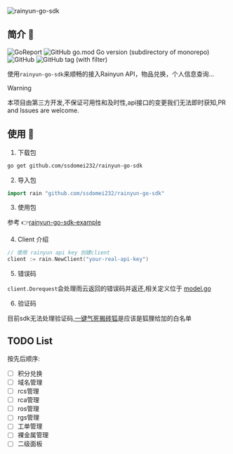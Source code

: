 ![rainyun-go-sdk](https://www.rainyun.com/img/logo.d193755d.png)

## 简介 📜

![GoReport](https://goreportcard.com/badge/github.com/ssdomei232/rainyun-go-sdk)
![GitHub go.mod Go version (subdirectory of monorepo)](https://img.shields.io/github/go-mod/go-version/ssdomei232/rainyun-go-sdk) 
![GitHub](https://img.shields.io/github/license/ssdomei232/rainyun-go-sdk) 
![GitHub tag (with filter)](https://img.shields.io/github/v/tag/ssdomei232/rainyun-go-sdk)

使用`rainyun-go-sdk`来顺畅的接入Rainyun API，物品兑换，个人信息查询...

> [!WARNING]  
> 本项目由第三方开发,不保证可用性和及时性,api接口的变更我们无法即时获知,PR and Issues are welcome.

## 使用 🥑

1. 下载包

```bash
go get github.com/ssdomei232/rainyun-go-sdk
```

2. 导入包

```go
import rain "github.com/ssdomei232/rainyun-go-sdk"
```

3. 使用包

参考 👉[rainyun-go-sdk-example](https://git.mmeiblog.cn/mei/rainyun-go-sdk-example)

4. Client 介绍

```go
// 使用 rainyun api key 创建client
client := rain.NewClient("your-real-api-key")
```

5. 错误码

`client.Dorequest`会处理雨云返回的错误码并返还,相关定义位于 [model.go](https://git.mmeiblog.cn/mei/rainyun-go-sdk/src/branch/main/model.go)

6. 验证码

目前sdk无法处理验证码,[一键气死搬砖狐](https://api.zzwl.top/rainyun-tasks/)是应该是狐狸给加的白名单

## TODO List

按先后顺序:

- [ ] 积分兑换  
- [ ] 域名管理  
- [ ] rcs管理  
- [ ] rca管理  
- [ ] ros管理  
- [ ] rgs管理  
- [ ] 工单管理  
- [ ] 裸金属管理  
- [ ] 二级面板  

